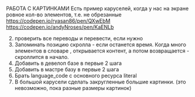 
РАБОТА С КАРТИНКАМИ
Есть пример каруселей, когда у нас на экране ровное кол-во элементов, т.е. не обрезанные
https://codepen.io/ryasan86/pen/QXwEbM
https://codepen.io/andyNroses/pen/KaENLb


2. проверить все переводы и перевести, если нужно
3. Запоминать позицию скролла - если останется время. Когда много элементов в словаре , открывается контент, а потом возвращается - скроллится в начало.
4. Добавить в девелоп базе в первые 2 шага
5. Добавить в мастре базу в первые 2 шага
6. Брать language_code c основного ресурса literal
  7. В большой карусели сделать закругленные большие картинки. (это невозможно, пока разные размеры картинок)
